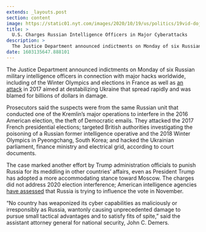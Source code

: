 ```yaml
--- 
extends: _layouts.post 
section: content 
image: https://static01.nyt.com/images/2020/10/19/us/politics/19vid-doj-russia/19vid-doj-russia-facebookJumbo.jpg 
title: > 
  U.S. Charges Russian Intelligence Officers in Major Cyberattacks 
description: > 
  The Justice Department announced indictments on Monday of six Russian military intelligence officers in connection with major hacks worldwide, including of the Winter Olympics and elections in France as well as an attack in 2017 aimed at destabilizing Ukraine that spread rapidly and was blamed for billions of dollars in damage.Prosecutors said the suspects were from the same Russian unit that conducted one of the Kremlin’s major operations to interfere in the 2016 American election, the theft of Democratic emails.They attacked the 2017 French presidential elections; targeted British authorities investigating the poisoning of a Russian former intelligence operative and the 2018 Winter Olympics in Pyeongchang, South Korea; and hacked the Ukrainian parliament, finance ministry and electrical grid, according to court documents.The case marked another effort by Trump administration officials to punish Russia for its meddling in other countries’ affairs, even as President Trump has adopted a more accommodating stance toward Moscow.The charges did not address 2020 election interference; American intelligence agencies have assessed that Russia is trying to influence the vote in November. 
date: 1603135647.888101 
--- 
```

<div><p class="css-158dogj evys1bk0">The Justice Department announced indictments on Monday of six Russian military intelligence officers in connection with major hacks worldwide, including of the Winter Olympics and elections in France as well as <a class="css-1g7m0tk" href="https://www.nytimes.com/2018/02/15/us/politics/russia-cyberattack.html" title="">an attack</a> in 2017 aimed at destabilizing Ukraine that spread rapidly and was blamed for billions of dollars in damage.</p><p class="css-158dogj evys1bk0">Prosecutors said the suspects were from the same Russian unit that conducted one of the Kremlin&#8217;s major operations to interfere in the 2016 American election, the theft of Democratic emails. They attacked the 2017 French presidential elections; targeted British authorities investigating the poisoning of a Russian former intelligence operative and the 2018 Winter Olympics in Pyeongchang, South Korea; and hacked the Ukrainian parliament, finance ministry and electrical grid, according to court documents.</p><p class="css-158dogj evys1bk0">The case marked another effort by Trump administration officials to punish Russia for its meddling in other countries&#8217; affairs, even as President Trump has adopted a more accommodating stance toward Moscow. The charges did not address 2020 election interference; American intelligence agencies <a class="css-1g7m0tk" href="https://www.nytimes.com/2020/08/07/us/politics/russia-china-trump-biden-election-interference.html" title="">have assessed</a> that Russia is trying to influence the vote in November.</p><p class="css-158dogj evys1bk0">&#8220;No country has weaponized its cyber capabilities as maliciously or irresponsibly as Russia, wantonly causing unprecedented damage to pursue small tactical advantages and to satisfy fits of spite,&#8221; said the assistant attorney general for national security, John C. Demers.</p></div>